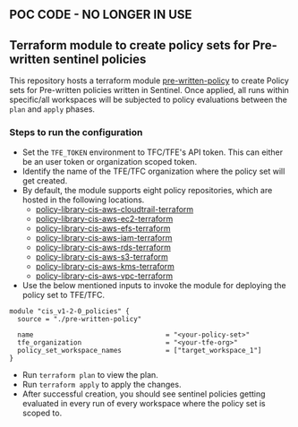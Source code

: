 ## POC CODE - NO LONGER IN USE ##

## Terraform module to create policy sets for Pre-written sentinel policies

This repository hosts a terraform module [pre-written-policy](./pre-written-policy/) to create Policy sets for Pre-written policies written in Sentinel. Once applied, all runs within specific/all workspaces will be subjected to policy evaluations between the `plan` and `apply` phases.

### Steps to run the configuration

- Set the `TFE_TOKEN` environment to TFC/TFE's API token. This can either be an user token or organization scoped token.
- Identify the name of the TFE/TFC organization where the policy set will get created.
- By default, the module supports eight policy repositories, which are hosted in the following locations.
    - [policy-library-cis-aws-cloudtrail-terraform](https://github.com/hashicorp/policy-library-cis-aws-cloudtrail-terraform)
    - [policy-library-cis-aws-ec2-terraform](https://github.com/hashicorp/policy-library-cis-aws-ec2-terraform)
    - [policy-library-cis-aws-efs-terraform](https://github.com/hashicorp/policy-library-cis-aws-efs-terraform)
    - [policy-library-cis-aws-iam-terraform](https://github.com/hashicorp/policy-library-cis-aws-iam-terraform)
    - [policy-library-cis-aws-rds-terraform](https://github.com/hashicorp/policy-library-cis-aws-rds-terraform)
    - [policy-library-cis-aws-s3-terraform](https://github.com/hashicorp/policy-library-cis-aws-s3-terraform)
    - [policy-library-cis-aws-kms-terraform](https://github.com/hashicorp/policy-library-cis-aws-kms-terraform)
    - [policy-library-cis-aws-vpc-terraform](https://github.com/hashicorp/policy-library-cis-aws-vpc-terraform)
- Use the below mentioned inputs to invoke the module for deploying the policy set to TFE/TFC.
```hcl
module "cis_v1-2-0_policies" {
  source = "./pre-written-policy"

  name                                 = "<your-policy-set>"
  tfe_organization                     = "<your-tfe-org>"
  policy_set_workspace_names           = ["target_workspace_1"]
}
```
- Run `terraform plan` to view the plan.
- Run `terraform apply` to apply the changes.
- After successful creation, you should see sentinel policies getting evaluated in every run of every workspace where the policy set is scoped to.
